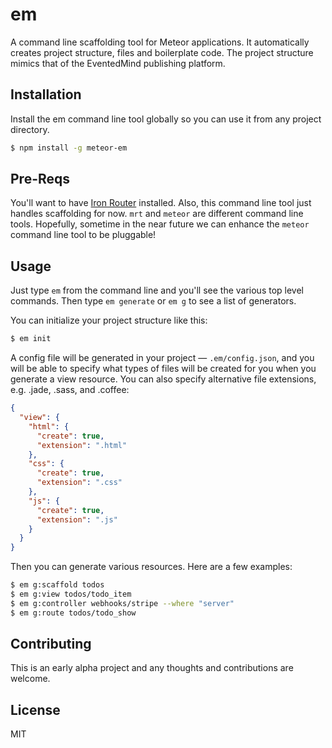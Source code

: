 # em

A command line scaffolding tool for Meteor applications. It automatically
creates project structure, files and boilerplate code. The project structure
mimics that of the EventedMind publishing platform.

## Installation

Install the em command line tool globally so you can use it from any project
directory.

```sh
$ npm install -g meteor-em
```

## Pre-Reqs

You'll want to have [Iron Router](https://github.com/eventedmind/iron-router)
installed. Also, this command line tool just handles scaffolding for now. `mrt`
and `meteor` are different command line tools. Hopefully, sometime in the near
future we can enhance the `meteor` command line tool to be pluggable!

## Usage

Just type ```em``` from the command line and you'll see the various top level
commands. Then type ```em generate``` or ```em g``` to see a list of generators.

You can initialize your project structure like this:

```sh
$ em init
```
A config file will be generated in your project — `.em/config.json`, and you will
be able to specify what types of files will be created for you when you generate
a view resource. You can also specify alternative file extensions, e.g. .jade, .sass, and .coffee:
```json
{
  "view": {
    "html": {
      "create": true,
      "extension": ".html"
    },
    "css": {
      "create": true,
      "extension": ".css"
    },
    "js": {
      "create": true,
      "extension": ".js"
    }
  }
}

```

Then you can generate various resources. Here are a few examples:

```sh
$ em g:scaffold todos
$ em g:view todos/todo_item
$ em g:controller webhooks/stripe --where "server"
$ em g:route todos/todo_show
```

## Contributing

This is an early alpha project and any thoughts and contributions are welcome.

## License
MIT
